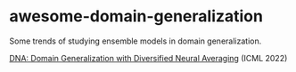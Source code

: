 # awesome-domain-generalization
Some trends of studying ensemble models in domain generalization. 

[DNA: Domain Generalization with Diversified Neural Averaging](https://proceedings.mlr.press/v162/chu22a.html) (ICML 2022)
